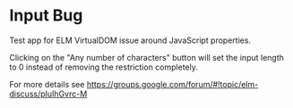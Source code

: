 # Input Bug
Test app for ELM VirtualDOM issue around JavaScript properties.

Clicking on the "Any number of characters" button will set the input length to 0 instead of removing the restriction completely.


For more details see https://groups.google.com/forum/#!topic/elm-discuss/pIuIhGvrc-M
